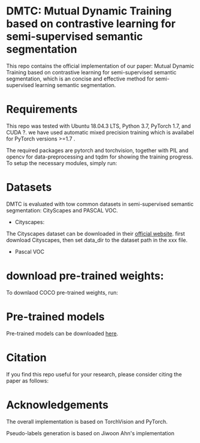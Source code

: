 # DMTC: Mutual Dynamic Training based on contrastive learning for semi-supervised semantic segmentation

This repo contains the official implementation of our paper: Mutual Dynamic Training based on contrastive learning for semi-supervised semantic segmentation, which is  an concise and effective method for semi-supervised learning semantic segmentation. 

# Requirements
This repo was tested with Ubuntu 18.04.3 LTS, Python 3.7, PyTorch 1.7, and CUDA ?. we have used automatic mixed precision training which is availabel for PyTorch versions >=1.7 .

The required packages are pytorch and torchvision, together with PIL and opencv for data-preprocessing and tqdm for showing the training progress. To setup the necessary modules, simply run:

# Datasets
DMTC is evaluated with tow common datasets in semi-supervised semantic segmentation: CityScapes and PASCAL VOC. 
* Cityscapes:

The Cityscapes dataset can be downloaded in their [official website](https://www.cityscapes-dataset.com/). first download Cityscapes, then set data_dir to the dataset path in the xxx file.

* Pascal VOC
# download pre-trained weights:

To downlaod COCO pre-trained weights, run:

# Pre-trained models
Pre-trained models can be downloaded [here](https://www.cityscapes-dataset.com/).

# Citation 
If you find this repo useful for your research, please consider citing the paper as follows:
# Acknowledgements

The overall implementation is based on TorchVision and PyTorch.

Pseudo-labels generation is based on Jiwoon Ahn's implementation
